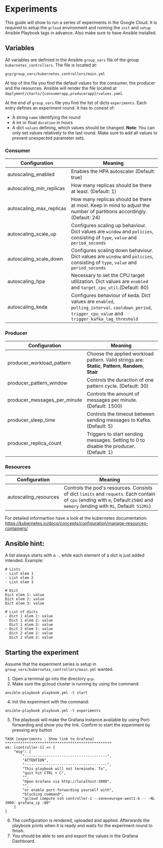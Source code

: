 # Experiments
This guide will show to run a series of experiments in the Google Cloud. It is required to setup the `gcloud` environment and running the `init` and `setup` Ansible Playbook tags in advance. Also make sure to have Ansible installed.

## Variables
All variables are definied in the Ansible `group_vars` file of the group `kubernetes_controllers`.
The file is located at:
```
gcp/group_vars/kubernetes_controllers/main.yml
```

At top of the file you find the default values for the consumer, the producer and the resources.
Ansible will render the file located at `deplyment/charts/{consumerapp,producerapp}/values.yaml`.

At the end of `group_vars` file you find the list of dicts `experiments`. Each entry defines an experiment round.
It has to consist of:
- A string `name` identifying the round
- A int or float `duration` in hours
- A dict `values` defining, which values should be changed. **Note**: You can only set values relatively to the last round. Make sure to add all values to prevent unexpected parameter sets.

### Consumer
|Configuration|Meaning|
|---|---|
|autoscaling_enabled|Enables the HPA autoscaler (Default: true)|
|autoscaling_min_replicas|How many replicas should be there at least. (Default: 1)|
|autoscaling_max_replicas|How many replicas should be there at most. Keep in mind to adjust the number of partitions accordingly. (Default: 24)|
|autoscaling_scale_up|Configures scaling up behaviour. Dict values are `window` and `policies`, consisting of `type`, `value` and `period_seconds`|
|autoscaling_scale_down|Configures scaling down behaviour. Dict values are `window` and `policies`, consisting of `type`, `value` and `period_seconds`|
|autoscaling_hpa|Necessary to set the CPU target utilization. Dict values are `enabled` and `target_cpu_util`.(Default: 80)|
|autoscaling_keda|Configures behaviour of keda. Dict values are `enabled`, `polling_interval`. `cooldown_period`, `trigger_cpu_value` and `trigger_kafka_lag_threshold`|

### Producer
|Configuration|Meaning|
|---|---|
|producer_workload_pattern|Choose the applied workload pattern. Valid strings are: **Static**, **Pattern**, **Random**, **Stair**|
|producer_pattern_window|Controls the duraction of one pattern cycle. (Default: 30)|
|producer_messages_per_minute|Controls the amount of messages per minute. (Default: 1500)|
|producer_sleep_time|Controls the timeout between sending messages to Kafka. (Default: 5)|
|producer_replica_count|Triggers to start sending messages. Setting to 0 to disable the producer. (Default: 1)|

### Resources
|Configuration|Meaning|
|---|---|
|autoscaling_resources|Controls the pod's resources. Consists of dict `limits` and `requets`. Each contain of `cpu` (ending with `m`, Default:`250m`) and `memory` (ending with `Mi`, Default: `512Mi`)|

For detailed informartion have a look at the kubernetes documentation: https://kubernetes.io/docs/concepts/configuration/manage-resources-containers/

## Ansible hint:
A list always starts with a `-`, while each element of a dict is just added intended.
Example:
```
# Lists
- List elem 1
- List elem 2
- List elem 3

# Dict
Dict elem 1: value
Dict elem 2: value
Dict elem 3: value

# List of dicts
- Dict 1 elem 1: value
  Dict 1 elem 2: value
  Dict 1 elem 3: value
- Dict 2 elem 1: value
  Dict 2 elem 2: value
  Dict 2 elem 3: value
```

## Starting the experiment
Assume that the experiment series is setup in `group_vars/kubernetes_controllers/main.yml` wanted.
1. Open a terminal go into the directory `gcp`.
2. Make sure the gcloud cluster is running by using the command: 
```
ansible-playbook playbook.yml -t start
```
4. Init the experiment with the command: 
```
ansible-playbook playbook.yml -t experiments
```
5. The playbook will make the Grafana instance available by using Port-forwarding and show you the link. Confirm to start the experiment by pressing any button
```
TASK [experiments : Show link to Grafana] *************************************************
ok: [controller-1] => {
    "msg": [
        "--------------------------------------",
        "ATTENTION",
        "--------------------------------------",
        "This playbook will not terminate. To",
        "quit hit CTRL + C",
        "",
        "Open Grafana via http://localhost:3000",
        "",
        "or enable port-forwarding yourself with",
        "blocking command",
        "gcloud compute ssh controller-1 --zone=europe-west1-b -- -NL 3000: grafana_ip :80"
    ]
}
```
6. The configuration is rendered, uploaded and applied. Afterwards the playbook prints when it is ready and waits for the experiment round to finish.
7. You should be able to see and export the values in the Grafana Dashboard.

